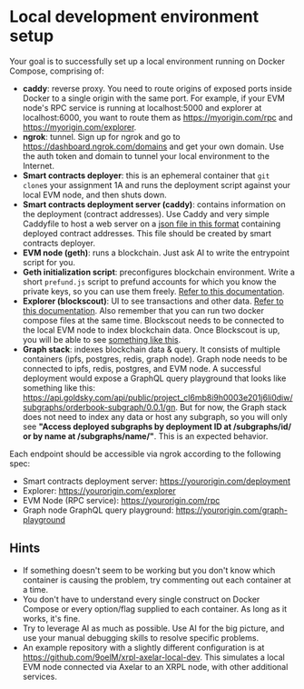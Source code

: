 # Local development environment setup

Your goal is to successfully set up a local environment running on Docker Compose, comprising of:
- **caddy**: reverse proxy. You need to route origins of exposed ports inside Docker to a single origin with the same port. For example, if your EVM node's RPC service is running at localhost:5000 and explorer at localhost:6000, you want to route them as https://myorigin.com/rpc and https://myorigin.com/explorer.
- **ngrok**: tunnel. Sign up for ngrok and go to https://dashboard.ngrok.com/domains and get your own domain. Use the auth token and domain to tunnel your local environment to the Internet.
- **Smart contracts deployer**: this is an ephemeral container that `git clone`s your assignment 1A and runs the deployment script against your local EVM node, and then shuts down.
- **Smart contracts deployment server (caddy)**: contains information on the deployment (contract addresses). Use Caddy and very simple Caddyfile to host a web server on a [json file in this format](./example-deployment.json) containing deployed contract addresses. This file should be created by smart contracts deployer.
- **EVM node (geth)**: runs a blockchain. Just ask AI to write the entrypoint script for you.
- **Geth initialization script**: preconfigures blockchain environment. Write a short `prefund.js` script to prefund accounts for which you know the private keys, so you can use them freely. [Refer to this documentation](https://geth.ethereum.org/docs/interacting-with-geth/javascript-console#interactive-use).
- **Explorer (blockscout)**: UI to see transactions and other data. [Refer to this documentation](https://docs.blockscout.com/setup/deployment/docker-compose-deployment). Also remember that you can run two docker compose files at the same time. Blockscout needs to be connected to the local EVM node to index blockchain data. Once Blockscout is up, you will be able to see [something like this](https://coston2-explorer.flare.network/).
- **Graph stack**: indexes blockchain data & query. It consists of multiple containers (ipfs, postgres, redis, graph node). Graph node needs to be connected to ipfs, redis, postgres, and EVM node. A successful deployment would expose a GraphQL query playground that looks like something like this: https://api.goldsky.com/api/public/project_cl6mb8i9h0003e201j6li0diw/subgraphs/orderbook-subgraph/0.0.1/gn. But for now, the Graph stack does not need to index any data or host any subgraph, so you will only see **"Access deployed subgraphs by deployment ID at /subgraphs/id/<ID> or by name at /subgraphs/name/<NAME>"**. This is an expected behavior.

Each endpoint should be accessible via ngrok according to the following spec:

- Smart contracts deployment server: https://yourorigin.com/deployment
- Explorer: https://yourorigin.com/explorer
- EVM Node (RPC service): https://yourorigin.com/rpc
- Graph node GraphQL query playground: https://yourorigin.com/graph-playground

## Hints

- If something doesn't seem to be working but you don't know which container is causing the problem, try commenting out each container at a time.
- You don't have to understand every single construct on Docker Compose or every option/flag supplied to each container. As long as it works, it's fine.
- Try to leverage AI as much as possible. Use AI for the big picture, and use your manual debugging skills to resolve specific problems.
- An example repository with a slightly different configuration is at https://github.com/9oelM/xrpl-axelar-local-dev. This simulates a local EVM node connected via Axelar to an XRPL node, with other additional services.

